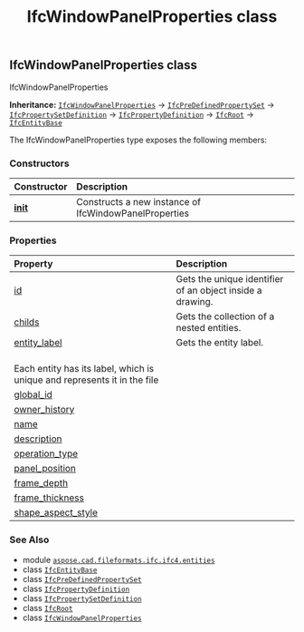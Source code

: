 ﻿---
title: IfcWindowPanelProperties class
second_title: Aspose.CAD for Python via .NET API References
description: 
type: docs
weight: 7660
url: /python-net/aspose.cad.fileformats.ifc.ifc4.entities/ifcwindowpanelproperties/
is_root: false
---

## IfcWindowPanelProperties class

IfcWindowPanelProperties



**Inheritance:** [`IfcWindowPanelProperties`](/cad/python-net/aspose.cad.fileformats.ifc.ifc4.entities/ifcwindowpanelproperties) → 
[`IfcPreDefinedPropertySet`](/cad/python-net/aspose.cad.fileformats.ifc.ifc4.entities/ifcpredefinedpropertyset) → 
[`IfcPropertySetDefinition`](/cad/python-net/aspose.cad.fileformats.ifc.ifc4.entities/ifcpropertysetdefinition) → 
[`IfcPropertyDefinition`](/cad/python-net/aspose.cad.fileformats.ifc.ifc4.entities/ifcpropertydefinition) → 
[`IfcRoot`](/cad/python-net/aspose.cad.fileformats.ifc.ifc4.entities/ifcroot) → 
[`IfcEntityBase`](/cad/python-net/aspose.cad.fileformats.ifc/ifcentitybase)



The IfcWindowPanelProperties type exposes the following members:

### Constructors
| Constructor | Description |
| :- | :- |
| [__init__](/cad/python-net/aspose.cad.fileformats.ifc.ifc4.entities/ifcwindowpanelproperties/__init__/#) | Constructs a new instance of IfcWindowPanelProperties |


### Properties
| Property | Description |
| :- | :- |
| [id](/cad/python-net/aspose.cad.fileformats.ifc.ifc4.entities/ifcwindowpanelproperties/id) | Gets the unique identifier of an object inside a drawing. |
| [childs](/cad/python-net/aspose.cad.fileformats.ifc.ifc4.entities/ifcwindowpanelproperties/childs) | Gets the collection of a nested entities. |
| [entity_label](/cad/python-net/aspose.cad.fileformats.ifc.ifc4.entities/ifcwindowpanelproperties/entity_label) | Gets the entity label.<br/>Each entity has its label, which is unique and represents it in the file |
| [global_id](/cad/python-net/aspose.cad.fileformats.ifc.ifc4.entities/ifcwindowpanelproperties/global_id) |  |
| [owner_history](/cad/python-net/aspose.cad.fileformats.ifc.ifc4.entities/ifcwindowpanelproperties/owner_history) |  |
| [name](/cad/python-net/aspose.cad.fileformats.ifc.ifc4.entities/ifcwindowpanelproperties/name) |  |
| [description](/cad/python-net/aspose.cad.fileformats.ifc.ifc4.entities/ifcwindowpanelproperties/description) |  |
| [operation_type](/cad/python-net/aspose.cad.fileformats.ifc.ifc4.entities/ifcwindowpanelproperties/operation_type) |  |
| [panel_position](/cad/python-net/aspose.cad.fileformats.ifc.ifc4.entities/ifcwindowpanelproperties/panel_position) |  |
| [frame_depth](/cad/python-net/aspose.cad.fileformats.ifc.ifc4.entities/ifcwindowpanelproperties/frame_depth) |  |
| [frame_thickness](/cad/python-net/aspose.cad.fileformats.ifc.ifc4.entities/ifcwindowpanelproperties/frame_thickness) |  |
| [shape_aspect_style](/cad/python-net/aspose.cad.fileformats.ifc.ifc4.entities/ifcwindowpanelproperties/shape_aspect_style) |  |



### See Also
* module [`aspose.cad.fileformats.ifc.ifc4.entities`](..)
* class [`IfcEntityBase`](/cad/python-net/aspose.cad.fileformats.ifc/ifcentitybase)
* class [`IfcPreDefinedPropertySet`](/cad/python-net/aspose.cad.fileformats.ifc.ifc4.entities/ifcpredefinedpropertyset)
* class [`IfcPropertyDefinition`](/cad/python-net/aspose.cad.fileformats.ifc.ifc4.entities/ifcpropertydefinition)
* class [`IfcPropertySetDefinition`](/cad/python-net/aspose.cad.fileformats.ifc.ifc4.entities/ifcpropertysetdefinition)
* class [`IfcRoot`](/cad/python-net/aspose.cad.fileformats.ifc.ifc4.entities/ifcroot)
* class [`IfcWindowPanelProperties`](/cad/python-net/aspose.cad.fileformats.ifc.ifc4.entities/ifcwindowpanelproperties)
